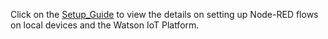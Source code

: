 Click on the [Setup_Guide](setup_guide.md) to view the details on setting up Node-RED flows on local devices and the Watson IoT Platform.
